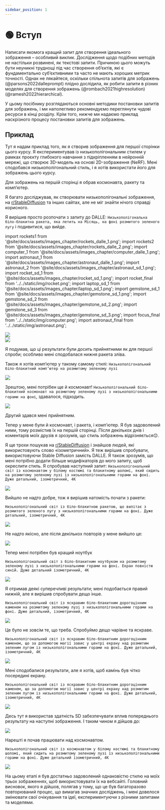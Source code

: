 ```yaml
---
sidebar_position: 1
---
```


# 🟢 Вступ

Написати якомога кращий запит для створення ідеального зображення – особливий виклик. Дослідження щодо подібних методів не настільки розвинені, як текстові запити. Причиною цього можуть бути неуникні труднощі під час створення об’єктів, які є фундаментально суб’єктивними та часто не мають хороших метрик точності. Однак не лякайтеся, оскільки спільнота запитів для зображень (@parsons2022dalleprompt) плідно дослідила, як робити запити в різних моделях для створення зображень (@rombach2021highresolution) (@ramesh2022hierarchical).

У цьому посібнику розглядаються основні методики постановки запитів для зображень, і ми наполегливо рекомендуємо переглянути чудові ресурси в кінці розділу. Крім того, нижче ми надаємо приклад наскрізного процесу постановки запитів для зображень.


## Приклад

Тут я надам приклад того, як я створив зображення для першої сторінки цього курсу. Я експериментував із низькополігональним стилем у рамках проєкту глибокого навчання з підкріпленням в нейронній мережі, що створює 3D-модель на основі 2D-зображення (NeRF). Мені сподобався низькополігональний стиль, і я хотів використати його для зображень цього курсу.

Для зображень на першій сторінці я обрав космонавта, ракету та комп’ютер.

Я багато досліджував, як створювати низькополігональні зображення, на [r/StableDiffusion](https://www.reddit.com/r/StableDiffusion/) та інших сайтах, але не міг знайти нічого справді корисного.

Я вирішив просто розпочати з запиту до DALLE: `Низькополігональна біло-блакитна ракета, яка летить на Місяць, на фоні розмитого зеленого лугу` і подивитися, що вийде.

import rockets1 from '@site/docs/assets/images_chapter/rockets_dalle_1.png';
import rockets2 from '@site/docs/assets/images_chapter/rockets_dalle_2.png';
import computer_1 from '@site/docs/assets/images_chapter/computer_dalle_1.png';
import astronaut_1 from '@site/docs/assets/images_chapter/astronaut_dalle_1.png';
import astronaut_2 from '@site/docs/assets/images_chapter/astronaut_sd_1.png';
import rocket_sd_1 from '@site/docs/assets/images_chapter/rocket_sd_1.png';
import rocket_final from '../../static/img/rocket.png';
import laptop_sd_1 from '@site/docs/assets/images_chapter/laptop_sd_1.png';
import gemstone_sd_1 from '@site/docs/assets/images_chapter/gemstone_sd_1.png';
import gemstone_sd_2 from '@site/docs/assets/images_chapter/gemstone_sd_2.png';
import gemstone_sd_3 from '@site/docs/assets/images_chapter/gemstone_sd_3.png';
import focus_final from '../../static/img/computer.png';
import astronaut_final from '../../static/img/astronaut.png';

<div style={{textAlign: 'center'}}>
  <img src={rockets1} style={{width: "750px"}} />
</div>

<div style={{textAlign: 'center'}}>
  <img src={rockets2} style={{width: "750px"}} />
</div>

Я подумав, що ці результати були досить прийнятними як для першої спроби; особливо мені сподобалася нижня ракета зліва.

Також я хотів комп’ютер у такому самому стилі: `Низькополігональний біло-блакитний комп’ютер на розмитому зеленому лузі`

<div style={{textAlign: 'center'}}>
  <img src={computer_1} style={{width: "750px"}} />
</div>

Зрештою, мені потрібен ще й космонавт! `Низькополігональний біло-блакитний космонавт на розмитому зеленому лузі з низькополігональними горами на фоні`, здавалося, підходить.

<div style={{textAlign: 'center'}}>
  <img src={astronaut_1} style={{width: "750px"}} />
</div>

Другий здався мені прийнятним.

Тепер у мене були й космонавт, і ракета, і комп’ютер. Я був задоволений ними, тому розмістив їх на першій сторінці. Після декількох днів і коментарів моїх друзів я зрозумів, що стиль зображень відрізняється😔.


Я ще трохи пошукав на [r/StableDiffusion](https://www.reddit.com/r/StableDiffusion/) і знайшов людей, які використовують слово «ізометричний». Я теж вирішив спробувати, використовуючи Stable Diffusion замість DALLE. Я також зрозумів, що мені потрібно додати більше модифікаторів до мого запиту, щоб окреслити стиль. Я спробував наступний запит: `Низькополігональний світ із космонавтом у білому костюмі та блакитному шоломі, який сидить на розмитому зеленому лузі із низькополігональними горами на фоні. Дуже детальний, ізометричний, 4K`

<div style={{textAlign: 'center'}}>
  <img src={astronaut_2} style={{width: "250px"}} />
</div>

Вийшло не надто добре, тож я вирішив натомість почати з ракети:

`Низькополігональний світ із біло-блакитною ракетою, що вилітає з розмитого зеленого лугу з низькополігональними горами на фоні. Дуже детальний, ізометричний, 4K`

<div style={{textAlign: 'center'}}>
  <img src={rocket_sd_1} style={{width: "250px"}} />
</div>

Не надто якісно, але після декількох повторів у мене вийшло це: 

<div style={{textAlign: 'center'}}>
  <img src={rocket_final} style={{width: "250px"}} />
</div>

Тепер мені потрібен був кращий ноутбук

`Низькополігональний світ з біло-блакитним ноутбуком на розмитому зеленому лузі з низькополігональними горами на фоні. Екран повністю синій. Дуже детальний ізометричний, 4K`

<div style={{textAlign: 'center'}}>
  <img src={laptop_sd_1} style={{width: "250px"}} />
</div>

Я отримав деякі суперечливі результати; мені подобається правий нижній, але я вирішив спробувати дещо інше.

`Низькополігональний світ із яскравим біло-блакитним дорогоцінним каменем на розмитому зеленому лузі з низькополігональними горами на фоні. Дуже детальний, ізометричний, 4K`

<div style={{textAlign: 'center'}}>
  <img src={gemstone_sd_1} style={{width: "250px"}} />
</div>

Це було не зовсім те, що треба. Спробуймо дещо чарівне та яскраве.

`Низькополігональний світ із яскравим біло-блакитним дорогоцінним каменем, що за допомогою магії завис у центрі екрану над розмитим зеленим лугом із низькополігональними горами на фоні. Дуже детальний, ізометричний, 4K`

<div style={{textAlign: 'center'}}>
  <img src={gemstone_sd_2} style={{width: "250px"}} />
</div>

Мені сподобалися результати, але я хотів, щоб камінь був чітко посередині екрану.

`Низькополігональний світ із яскравим біло-блакитним дорогоцінним каменем, що за допомогою магії завис у центрі екрану над розмитим зеленим лугом із низькополігональними горами на фоні. Дуже детальний, ізометричний, 4K`

<div style={{textAlign: 'center'}}>
  <img src={gemstone_sd_3} style={{width: "250px"}} />
</div>

Десь тут я використав здатність SD забезпечувати вплив попереднього результату на наступні зображення. І таким чином я дійшов до:

<div style={{textAlign: 'center'}}>
  <img src={focus_final} style={{width: "250px"}} />
</div>

Нарешті я почав працювати над космонавтом.

`Низькополігональний світ із космонавтом у білому костюмі та блакитному шоломі, який сидить на розмитому зеленому лузі із низькополігональними горами на фоні. Дуже детальний ізометричний, 4K`

<div style={{textAlign: 'center'}}>
  <img src={astronaut_final} style={{width: "250px"}} />
</div>

На цьому етапі я був достатньо задоволений однаковістю стилю на моїх трьох зображеннях, щоб використовувати їх на вебсайті. Головний висновок, якого я дійшов, полягав у тому, що це був багаторазово повторюваний процес, що вимагав значних досліджень, і мені довелося змінювати свої очікування та ідеї, експериментуючи з різними запитами та моделями.